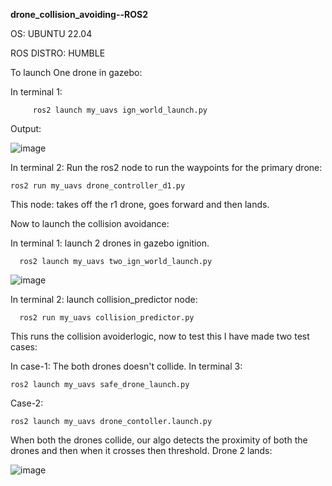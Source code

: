 **drone_collision_avoiding--ROS2**

OS: UBUNTU 22.04

ROS DISTRO: HUMBLE


To launch One drone in gazebo:

In terminal 1:

         ros2 launch my_uavs ign_world_launch.py 

Output:

![image](https://github.com/user-attachments/assets/67127f5e-ae36-45a0-a94f-1b252942df5e)

In terminal 2:
Run the ros2 node to run the waypoints for the primary drone:

    ros2 run my_uavs drone_controller_d1.py 

This node: takes off the r1 drone, goes forward and then lands.

Now to launch the collision avoidance:

In terminal 1: launch 2 drones in gazebo ignition.

      ros2 launch my_uavs two_ign_world_launch.py 

![image](https://github.com/user-attachments/assets/689f7ece-9369-433a-8273-d3a6deb29113)

In terminal 2: launch collision_predictor node:

      ros2 run my_uavs collision_predictor.py 

This runs the collision avoiderlogic, now to test this I have made two test cases:

In case-1: The both drones doesn't collide.
In terminal 3:

    ros2 launch my_uavs safe_drone_launch.py 

Case-2:

    ros2 launch my_uavs drone_contoller.launch.py 
When both the drones collide, our algo detects the proximity of both the drones and then when it crosses then threshold. Drone 2 lands:

  
  ![image](https://github.com/user-attachments/assets/d0270219-dcf4-4b3d-9002-eee98a82aa6e)

